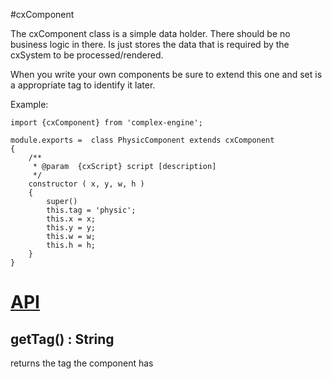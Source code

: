 #cxComponent 

The cxComponent class is a simple data holder. There should be no business logic in there. Is just stores the data that is required by the cxSystem to be processed/rendered.

When you write your own components be sure to extend this one and set is a appropriate tag to identify it later.

Example: 

    import {cxComponent} from 'complex-engine';

    module.exports =  class PhysicComponent extends cxComponent
    {
        /**
         * @param  {cxScript} script [description]
         */
        constructor ( x, y, w, h )
        {
            super()
            this.tag = 'physic';
            this.x = x;
            this.y = y;
            this.w = w;
            this.h = h;
        }
    }



# [API](http://complexjs.github.io/complex-engine/index.html#cxcomponent) 

## getTag() : String
returns the tag the component has
